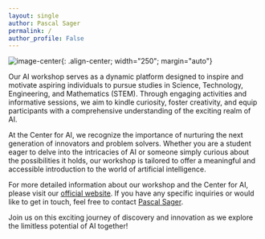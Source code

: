 ```yaml
---
layout: single
author: Pascal Sager
permalink: /
author_profile: False
---
```



![image-center](/AI-workshop/assets/images/A4-en-zhaw-cai-rgb-ohne-byline.png){: .align-center; width="250"; margin="auto"}

Our AI workshop serves as a dynamic platform designed to inspire and motivate aspiring individuals to pursue studies in Science, Technology, Engineering, and Mathematics (STEM). Through engaging activities and informative sessions, we aim to kindle curiosity, foster creativity, and equip participants with a comprehensive understanding of the exciting realm of AI.

At the Center for AI, we recognize the importance of nurturing the next generation of innovators and problem solvers. Whether you are a student eager to delve into the intricacies of AI or someone simply curious about the possibilities it holds, our workshop is tailored to offer a meaningful and accessible introduction to the world of artificial intelligence.

For more detailed information about our workshop and the Center for AI, please visit our [official website](https://www.zhaw.ch/en/engineering/institutes-centres/cai/).
If you have any specific inquiries or would like to get in touch, feel free to contact [Pascal Sager](/AI-workshop/contact).

Join us on this exciting journey of discovery and innovation as we explore the limitless potential of AI together!

